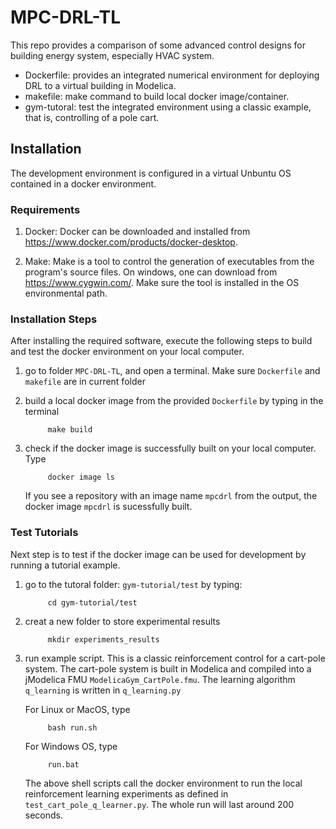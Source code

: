 # MPC-DRL-TL
This repo provides a comparison of some advanced control designs for building energy system, especially HVAC system.

- Dockerfile: provides an integrated numerical environment for deploying DRL to a virtual building in Modelica.
- makefile: make command to build local docker image/container.
- gym-tutoral: test the integrated environment using a classic example, that is, controlling of a pole cart.
  

## Installation
The development environment is configured in a virtual Unbuntu OS contained in a docker environment. 

### Requirements
1. Docker: Docker can be downloaded and installed from https://www.docker.com/products/docker-desktop. 

2. Make: Make is a tool to control the generation of executables from the program's source files. On windows, one can download from https://www.cygwin.com/. Make sure the tool is installed in the OS environmental path.

### Installation Steps
After installing the required software, execute the following steps to build and test the docker environment on your local computer.

1. go to folder `MPC-DRL-TL`, and open a terminal. Make sure `Dockerfile` and `makefile` are in current folder
2. build a local docker image from the provided `Dockerfile` by typing in the terminal
   
            make build
3. check if the docker image is successfully built on your local computer. Type

            docker image ls
    
    If you see a repository with an image name `mpcdrl` from the output, the docker image `mpcdrl` is sucessfully built.

### Test Tutorials
Next step is to test if the docker image can be used for development by running a tutorial example.

1. go to the tutoral folder: `gym-tutorial/test` by typing:

            cd gym-tutorial/test

2. creat a new folder to store experimental results

            mkdir experiments_results

3. run example script. This is a classic reinforcement control for a cart-pole system. The cart-pole system is built in Modelica and compiled into a jModelica FMU `ModelicaGym_CartPole.fmu`. The learning algorithm `q_learning` is written in `q_learning.py`

   For Linux or MacOS, type

            bash run.sh 

    For Windows OS, type

            run.bat

    The above shell scripts call the docker environment to run the local reinforcement learning experiments as defined in `test_cart_pole_q_learner.py`. The whole run will last around 200 seconds.